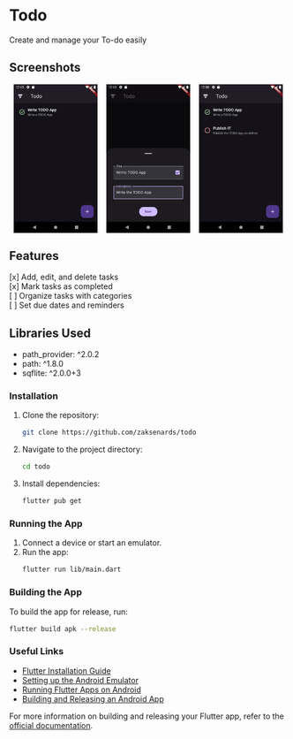 # Todo

Create and manage your To-do easily

## Screenshots

<div style="display: flex; flex-direction: row; justify-content: space-around;">
    <img src="https://raw.githubusercontent.com/zaksenards/todo/master/assets/demo/01.png" alt="Screenshot 01" style="width: 30%;">
    <img src="https://raw.githubusercontent.com/zaksenards/todo/master/assets/demo/02.png" alt="Screenshot 02" style="width: 30%;">
    <img src="https://raw.githubusercontent.com/zaksenards/todo/master/assets/demo/03.png" alt="Screenshot 03" style="width: 30%;">
</div>

## Features

[x] Add, edit, and delete tasks  
[x] Mark tasks as completed  
[ ] Organize tasks with categories  
[ ] Set due dates and reminders

## Libraries Used

-   path_provider: ^2.0.2
-   path: ^1.8.0
-   sqflite: ^2.0.0+3

### Installation

1. Clone the repository:
    ```sh
    git clone https://github.com/zaksenards/todo
    ```
2. Navigate to the project directory:
    ```sh
    cd todo
    ```
3. Install dependencies:
    ```sh
    flutter pub get
    ```

### Running the App

1. Connect a device or start an emulator.
2. Run the app:
    ```sh
    flutter run lib/main.dart
    ```

### Building the App

To build the app for release, run:

```sh
flutter build apk --release
```

### Useful Links

-   [Flutter Installation Guide](https://flutter.dev/docs/get-started/install)
-   [Setting up the Android Emulator](https://developer.android.com/studio/run/emulator)
-   [Running Flutter Apps on Android](https://flutter.dev/docs/get-started/test-drive?tab=androidstudio)
-   [Building and Releasing an Android App](https://flutter.dev/docs/deployment/android)

For more information on building and releasing your Flutter app, refer to the [official documentation](https://flutter.dev/docs/deployment/android).
